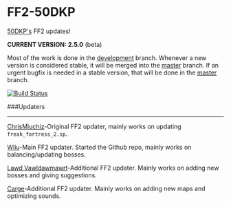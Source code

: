 FF2-50DKP
=========

[50DKP's](http://www.50dkp.com) FF2 updates!

**CURRENT VERSION:  2.5.0** (beta)

Most of the work is done in the [development](https://github.com/50DKP/FF2/tree/development) branch.  Whenever a new version is considered stable, it will be merged into the [master](https://github.com/50DKP/FF2/tree/master) branch.
If an urgent bugfix is needed in a stable version, that will be done in the [master](https://github.com/50DKP/FF2/tree/master) branch.

[![Build Status](http://198.27.69.149/jenkins/buildStatus/icon?job=FF2-50DKP)](http://198.27.69.149/jenkins/job/FF2-50DKP/)

###Updaters
***

[ChrisMiuchiz](https://github.com/ChrisMiuchiz)-Original FF2 updater, mainly works on updating `freak_fortress_2.sp`.

[Wliu](https://github.com/50Wliu)-Main FF2 updater.  Started the Github repo, mainly works on balancing/updating bosses.

[Lawd Vawldawmawrt](https://github.com/Lawdy)-Additional FF2 updater.  Mainly works on adding new bosses and giving suggestions.

[Carge](https://github.com/Carge/)-Additional FF2 updater.  Mainly works on adding new maps and optimizing sounds.